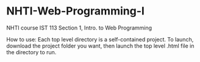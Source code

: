 # NHTI-Web-Programming-I
NHTI course IST 113 Section 1, Intro. to Web Programming

How to use: Each top level directory is a self-contained project. To launch, download the 
project folder you want, then launch the top level .html file in the directory to run.
